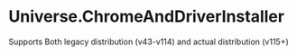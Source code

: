 # Universe.ChromeAndDriverInstaller
Supports Both legacy distribution (v43-v114) and actual distribution (v115+)
